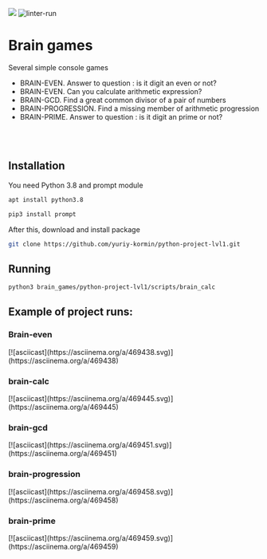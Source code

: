 <a href="https://codeclimate.com/github/yuriy-kormin/python-project-lvl1/maintainability"><img src="https://api.codeclimate.com/v1/badges/5e7bda007d52003e2d00/maintainability" /></a>
![linter-run](https://github.com/yuriy-kormin/python-project-lvl1/actions/workflows/linter-run.yml/badge.svg)

# Brain games
Several simple console games
<ul>
    <li>BRAIN-EVEN. Answer to question : is it digit an even or not?</li> 
    <li>BRAIN-EVEN. Can you calculate arithmetic expression?</li>
    <li>BRAIN-GCD. Find a great common divisor of a pair of numbers</li>
    <li>BRAIN-PROGRESSION. Find a missing member of arithmetic progression</li>
    <li>BRAIN-PRIME. Answer to question : is it digit an prime or not?
</ul>
<br><br>


## Installation
You need Python 3.8 and prompt module
```bash
apt install python3.8
```
```bash
pip3 install prompt
```
After this, download and install package
```bash
git clone https://github.com/yuriy-kormin/python-project-lvl1.git
```

## Running
```bash
python3 brain_games/python-project-lvl1/scripts/brain_calc
```
## Example of project runs: 
<H3> Brain-even </H3>
[![asciicast](https://asciinema.org/a/469438.svg)](https://asciinema.org/a/469438)
<h3>brain-calc</h3>
[![asciicast](https://asciinema.org/a/469445.svg)](https://asciinema.org/a/469445)
<h3>brain-gcd</h3>
[![asciicast](https://asciinema.org/a/469451.svg)](https://asciinema.org/a/469451)
<h3>brain-progression</h3>
[![asciicast](https://asciinema.org/a/469458.svg)](https://asciinema.org/a/469458)
<h3>brain-prime</h3>
[![asciicast](https://asciinema.org/a/469459.svg)](https://asciinema.org/a/469459)
